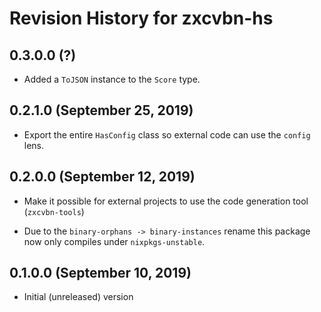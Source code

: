 Revision History for zxcvbn-hs
==============================

0.3.0.0 (?)
----------------------------

  * Added a `ToJSON` instance to the `Score` type.

0.2.1.0 (September 25, 2019)
----------------------------

  * Export the entire `HasConfig` class so external code can use the
    `config` lens.

0.2.0.0 (September 12, 2019)
----------------------------

  * Make it possible for external projects to use the code generation
    tool (`zxcvbn-tools`)

  * Due to the `binary-orphans -> binary-instances` rename this
    package now only compiles under `nixpkgs-unstable`.

0.1.0.0 (September 10, 2019)
----------------------------

  * Initial (unreleased) version
